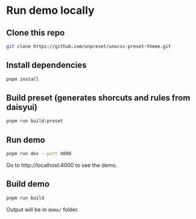 # Run demo locally

## Clone this repo

```sh
git clone https://github.com/unpreset/unocss-preset-theme.git
```

## Install dependencies

```sh
pnpm install
```

## Build preset (generates shorcuts and rules from daisyui)

```sh
pnpm run build:preset
```

## Run demo

```sh
pnpm run dev --port 4000
```

Go to http://localhost:4000 to see the demo.

## Build demo

```sh
pnpm run build
```

Output will be in `demo/` folder.

